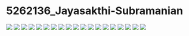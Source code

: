 # 5262136_Jayasakthi-Subramanian
![](SDLC/agilescreenshot.png)
![](https://github.com/Jayasakthi04/5262136_Jayasakthi-Subramanian/blob/1cbedd394b0abcb03315281c500d8cb7487e2080/Git/certificate/git%20training%20simplilearn%20certificate.jpg)
![](https://github.com/Jayasakthi04/5262136_Jayasakthi-Subramanian/blob/5176b501ffbb490ced7c40583c42463473a33f04/Git/certificate/git%20basics%20codesignal%20certificate.png)
![](https://github.com/Jayasakthi04/5262136_Jayasakthi-Subramanian/blob/31a3888142974872837973f8ef0da1099ab00deb/Linux/commandlinuxscreenshot/command%20linux1.png)
![](https://github.com/Jayasakthi04/5262136_Jayasakthi-Subramanian/blob/4cebfecc6bae8c80688995e794802c9c79abbbf2/Linux/commandlinuxscreenshot/command%20linux2.png)
![](https://github.com/Jayasakthi04/5262136_Jayasakthi-Subramanian/blob/4cebfecc6bae8c80688995e794802c9c79abbbf2/Linux/commandlinuxscreenshot/command%20linux3.png)
![](https://github.com/Jayasakthi04/5262136_Jayasakthi-Subramanian/blob/4cebfecc6bae8c80688995e794802c9c79abbbf2/Linux/commandlinuxscreenshot/command%20linux4.png)
![](https://github.com/Jayasakthi04/5262136_Jayasakthi-Subramanian/blob/4cebfecc6bae8c80688995e794802c9c79abbbf2/Linux/commandlinuxscreenshot/command%20linux5.png)
![](https://github.com/Jayasakthi04/5262136_Jayasakthi-Subramanian/blob/4cebfecc6bae8c80688995e794802c9c79abbbf2/Linux/commandlinuxscreenshot/command%20linux6.png)
![](https://github.com/Jayasakthi04/5262136_Jayasakthi-Subramanian/blob/4cebfecc6bae8c80688995e794802c9c79abbbf2/Linux/commandlinuxscreenshot/command%20linux7.png)
![](https://github.com/Jayasakthi04/5262136_Jayasakthi-Subramanian/blob/4cebfecc6bae8c80688995e794802c9c79abbbf2/Linux/commandlinuxscreenshot/command%20linux8.png)
![](https://github.com/Jayasakthi04/5262136_Jayasakthi-Subramanian/blob/4cebfecc6bae8c80688995e794802c9c79abbbf2/Linux/commandlinuxscreenshot/command%20linux9.png)
![](https://github.com/Jayasakthi04/5262136_Jayasakthi-Subramanian/blob/4cebfecc6bae8c80688995e794802c9c79abbbf2/Linux/commandlinuxscreenshot/command%20linux10.png)
![](https://github.com/Jayasakthi04/5262136_Jayasakthi-Subramanian/blob/4cebfecc6bae8c80688995e794802c9c79abbbf2/Linux/commandlinuxscreenshot/command%20linux11.png)
![](https://github.com/Jayasakthi04/5262136_Jayasakthi-Subramanian/blob/e450de441e2cc3209e2f0ae39e873a29af851885/Linux/commandlinuxscreenshot/command%20linux12.png)
![](https://github.com/Jayasakthi04/5262136_Jayasakthi-Subramanian/blob/e450de441e2cc3209e2f0ae39e873a29af851885/Linux/commandlinuxscreenshot/command%20linux13.png)
![](https://github.com/Jayasakthi04/5262136_Jayasakthi-Subramanian/blob/e450de441e2cc3209e2f0ae39e873a29af851885/Linux/commandlinuxscreenshot/command%20linux14.png)
![](https://github.com/Jayasakthi04/5262136_Jayasakthi-Subramanian/blob/b739d8a8f70c9cd25a03fa0ad37ab27373581889/C%20program/Certificates/C%20Certificate(BEGINNER).jpg)
![](https://github.com/Jayasakthi04/5262136_Jayasakthi-Subramanian/blob/9163a82e3ad545e4f62b85f91279db691fb29f13/C%20program/Certificates/C%20Certificate%20(INTERMEDIATE).jpg)



